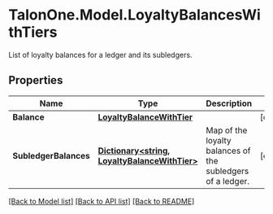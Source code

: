 # TalonOne.Model.LoyaltyBalancesWithTiers
List of loyalty balances for a ledger and its subledgers.
## Properties

Name | Type | Description | Notes
------------ | ------------- | ------------- | -------------
**Balance** | [**LoyaltyBalanceWithTier**](LoyaltyBalanceWithTier.md) |  | [optional] 
**SubledgerBalances** | [**Dictionary&lt;string, LoyaltyBalanceWithTier&gt;**](LoyaltyBalanceWithTier.md) | Map of the loyalty balances of the subledgers of a ledger. | [optional] 

[[Back to Model list]](../README.md#documentation-for-models) [[Back to API list]](../README.md#documentation-for-api-endpoints) [[Back to README]](../README.md)

